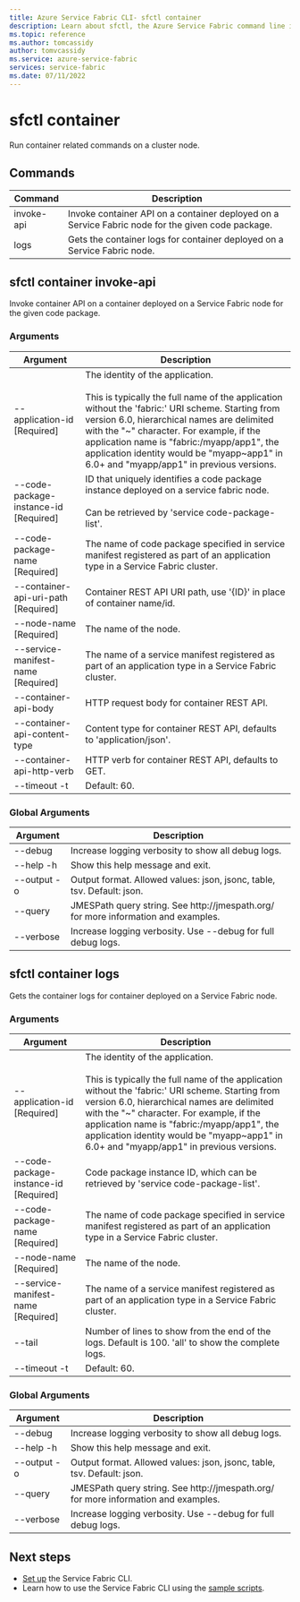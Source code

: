 ```yaml
---
title: Azure Service Fabric CLI- sfctl container
description: Learn about sfctl, the Azure Service Fabric command line interface. Includes a list of commands for containers.
ms.topic: reference
ms.author: tomcassidy
author: tomvcassidy
ms.service: azure-service-fabric
services: service-fabric
ms.date: 07/11/2022
---
```


# sfctl container
Run container related commands on a cluster node.

## Commands

|Command|Description|
| --- | --- |
| invoke-api | Invoke container API on a container deployed on a Service Fabric node for the given code package. |
| logs | Gets the container logs for container deployed on a Service Fabric node. |

## sfctl container invoke-api
Invoke container API on a container deployed on a Service Fabric node for the given code package.

### Arguments

|Argument|Description|
| --- | --- |
| --application-id           [Required] | The identity of the application. <br><br> This is typically the full name of the application without the 'fabric\:' URI scheme. Starting from version 6.0, hierarchical names are delimited with the "\~" character. For example, if the application name is "fabric\:/myapp/app1", the application identity would be "myapp\~app1" in 6.0+ and "myapp/app1" in previous versions. |
| --code-package-instance-id [Required] | ID that uniquely identifies a code package instance deployed on a service fabric node. <br><br> Can be retrieved by 'service code-package-list'. |
| --code-package-name        [Required] | The name of code package specified in service manifest registered as part of an application type in a Service Fabric cluster. |
| --container-api-uri-path   [Required] | Container REST API URI path, use '{ID}' in place of container name/id. |
| --node-name                [Required] | The name of the node. |
| --service-manifest-name    [Required] | The name of a service manifest registered as part of an application type in a Service Fabric cluster. |
| --container-api-body | HTTP request body for container REST API. |
| --container-api-content-type | Content type for container REST API, defaults to 'application/json'. |
| --container-api-http-verb | HTTP verb for container REST API, defaults to GET. |
| --timeout -t | Default\: 60. |

### Global Arguments

|Argument|Description|
| --- | --- |
| --debug | Increase logging verbosity to show all debug logs. |
| --help -h | Show this help message and exit. |
| --output -o | Output format.  Allowed values\: json, jsonc, table, tsv.  Default\: json. |
| --query | JMESPath query string. See http\://jmespath.org/ for more information and examples. |
| --verbose | Increase logging verbosity. Use --debug for full debug logs. |

## sfctl container logs
Gets the container logs for container deployed on a Service Fabric node.

### Arguments

|Argument|Description|
| --- | --- |
| --application-id           [Required] | The identity of the application. <br><br> This is typically the full name of the application without the 'fabric\:' URI scheme. Starting from version 6.0, hierarchical names are delimited with the "\~" character. For example, if the application name is "fabric\:/myapp/app1", the application identity would be "myapp\~app1" in 6.0+ and "myapp/app1" in previous versions. |
| --code-package-instance-id [Required] | Code package instance ID, which can be retrieved by 'service code-package-list'. |
| --code-package-name        [Required] | The name of code package specified in service manifest registered as part of an application type in a Service Fabric cluster. |
| --node-name                [Required] | The name of the node. |
| --service-manifest-name    [Required] | The name of a service manifest registered as part of an application type in a Service Fabric cluster. |
| --tail | Number of lines to show from the end of the logs. Default is 100. 'all' to show the complete logs. |
| --timeout -t | Default\: 60. |

### Global Arguments

|Argument|Description|
| --- | --- |
| --debug | Increase logging verbosity to show all debug logs. |
| --help -h | Show this help message and exit. |
| --output -o | Output format.  Allowed values\: json, jsonc, table, tsv.  Default\: json. |
| --query | JMESPath query string. See http\://jmespath.org/ for more information and examples. |
| --verbose | Increase logging verbosity. Use --debug for full debug logs. |


## Next steps
- [Set up](service-fabric-cli.md) the Service Fabric CLI.
- Learn how to use the Service Fabric CLI using the [sample scripts](./scripts/sfctl-upgrade-application.md).
